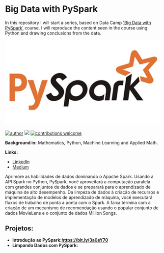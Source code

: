 # Big Data with PySpark

In this repository I will start a series, based on Data Camp ['Big Data with PySpark'](https://app.datacamp.com/learn/skill-tracks/big-data-with-pyspark) course. I will reproduce the content seen in the course using Python and drawing conclusions from the data.


<p align="center">
  <img src= "0_bqHf2WCDUlm7_hU3.png" >
</p>

[![author](https://img.shields.io/badge/author-jplavorr-black.svg)](https://www.linkedin.com/in/joão-pedro-lavor-65162312b/) [![](https://img.shields.io/badge/python-3.7+-blue.svg)](https://www.python.org/downloads/release/python-365/)  [![contributions welcome](https://img.shields.io/badge/contributions-welcome-brightgreen.svg?style=flat)](https://github.com/jplavorr)





**Background in:** Mathematics, Python, Machine Learning and Applied Math.

**Links:**
* [LinkedIn](https://www.linkedin.com/in/joão-pedro-lavor-65162312b/)
* [Medium](https://jplavorr.medium.com/)


Aprimore as habilidades de dados dominando o Apache Spark. Usando a API Spark no Python, PySpark, você aproveitará a computação paralela com grandes conjuntos de dados e se preparará para o aprendizado de máquina de alto desempenho. Da limpeza de dados à criação de recursos e implementação de modelos de aprendizado de máquina, você executará fluxos de trabalho de ponta a ponta com o Spark. A faixa termina com a criação de um mecanismo de recomendação usando o popular conjunto de dados MovieLens e o conjunto de dados Million Songs.

## Projetos:

* **Introdução ao PySpark:https://bit.ly/3a0eY70** 
* **Limpando Dados com PySpark:** 

